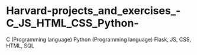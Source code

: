 # Harvard-projects_and_exercises_-C_JS_HTML_CSS_Python-
C (Programming language)
Python (Programming language)
Flask, JS, CSS, HTML, SQL
